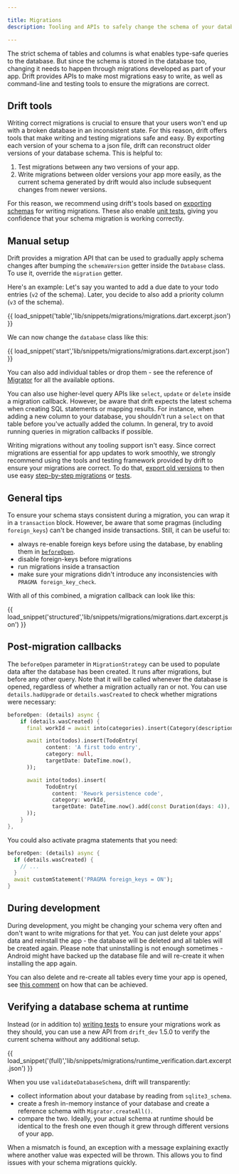```yaml
---

title: Migrations
description: Tooling and APIs to safely change the schema of your database.

---
```


The strict schema of tables and columns is what enables type-safe queries to
the database.
But since the schema is stored in the database too, changing it needs to happen
through migrations developed as part of your app. Drift provides APIs to make most
migrations easy to write, as well as command-line and testing tools to ensure
the migrations are correct.


## Drift tools

Writing correct migrations is crucial to ensure that your users won't end up with a broken database
in an inconsistent state.
For this reason, drift offers tools that make writing and testing migrations safe and easy. By exporting
each version of your schema to a json file, drift can reconstruct older versions of your database
schema. This is helpful to:

1. Test migrations between any two versions of your app.
2. Write migrations between older versions your app more easily, as the current schema generated by drift
   would also include subsequent changes from newer versions.

For this reason, we recommend using drift's tools based on [exporting schemas](exports.md)
for writing migrations.
These also enable [unit tests](tests.md), giving you confidence that your schema migration
is working correctly.


## Manual setup 

Drift provides a migration API that can be used to gradually apply schema changes after bumping
the `schemaVersion` getter inside the `Database` class. To use it, override the `migration`
getter.

Here's an example: Let's say you wanted to add a due date to your todo entries (`v2` of the schema).
Later, you decide to also add a priority column (`v3` of the schema).

{{ load_snippet('table','lib/snippets/migrations/migrations.dart.excerpt.json') }}

We can now change the `database` class like this:

{{ load_snippet('start','lib/snippets/migrations/migrations.dart.excerpt.json') }}

You can also add individual tables or drop them - see the reference of [Migrator](https://pub.dev/documentation/drift/latest/drift/Migrator-class.html)
for all the available options.

You can also use higher-level query APIs like `select`, `update` or `delete` inside a migration callback.
However, be aware that drift expects the latest schema when creating SQL statements or mapping results.
For instance, when adding a new column to your database, you shouldn't run a `select` on that table before
you've actually added the column. In general, try to avoid running queries in migration callbacks if possible.

Writing migrations without any tooling support isn't easy. Since correct migrations are
essential for app updates to work smoothly, we strongly recommend using the tools and testing
framework provided by drift to ensure your migrations are correct.
To do that, [export old versions](exports.md) to then use easy
[step-by-step migrations](step_by_step.md) or [tests](tests.md).

## General tips 

To ensure your schema stays consistent during a migration, you can wrap it in a `transaction` block.
However, be aware that some pragmas (including `foreign_keys`) can't be changed inside transactions.
Still, it can be useful to:

- always re-enable foreign keys before using the database, by enabling them in [`beforeOpen`](#post-migration-callbacks).
- disable foreign-keys before migrations
- run migrations inside a transaction
- make sure your migrations didn't introduce any inconsistencies with `PRAGMA foreign_key_check`.

With all of this combined, a migration callback can look like this:

{{ load_snippet('structured','lib/snippets/migrations/migrations.dart.excerpt.json') }}

## Post-migration callbacks

The `beforeOpen` parameter in `MigrationStrategy` can be used to populate data after the database has been created.
It runs after migrations, but before any other query. Note that it will be called whenever the database is opened,
regardless of whether a migration actually ran or not. You can use `details.hadUpgrade` or `details.wasCreated` to
check whether migrations were necessary:

```dart
beforeOpen: (details) async {
    if (details.wasCreated) {
      final workId = await into(categories).insert(Category(description: 'Work'));

      await into(todos).insert(TodoEntry(
            content: 'A first todo entry',
            category: null,
            targetDate: DateTime.now(),
      ));

      await into(todos).insert(
            TodoEntry(
              content: 'Rework persistence code',
              category: workId,
              targetDate: DateTime.now().add(const Duration(days: 4)),
      ));
    }
},
```

You could also activate pragma statements that you need:

```dart
beforeOpen: (details) async {
  if (details.wasCreated) {
    // ...
  }
  await customStatement('PRAGMA foreign_keys = ON');
}
```

## During development

During development, you might be changing your schema very often and don't want to write migrations for that
yet. You can just delete your apps' data and reinstall the app - the database will be deleted and all tables
will be created again. Please note that uninstalling is not enough sometimes - Android might have backed up
the database file and will re-create it when installing the app again.

You can also delete and re-create all tables every time your app is opened, see [this comment](https://github.com/simolus3/drift/issues/188#issuecomment-542682912)
on how that can be achieved.

## Verifying a database schema at runtime

Instead (or in addition to) [writing tests](#verifying-a-database-schema-at-runtime) to ensure your migrations work as they should,
you can use a new API from `drift_dev` 1.5.0 to verify the current schema without any additional setup.



{{ load_snippet('(full)','lib/snippets/migrations/runtime_verification.dart.excerpt.json') }}

When you use `validateDatabaseSchema`, drift will transparently:

- collect information about your database by reading from `sqlite3_schema`.
- create a fresh in-memory instance of your database and create a reference schema with `Migrator.createAll()`.
- compare the two. Ideally, your actual schema at runtime should be identical to the fresh one even though it
  grew through different versions of your app.

When a mismatch is found, an exception with a message explaining exactly where another value was expected will
be thrown.
This allows you to find issues with your schema migrations quickly.
